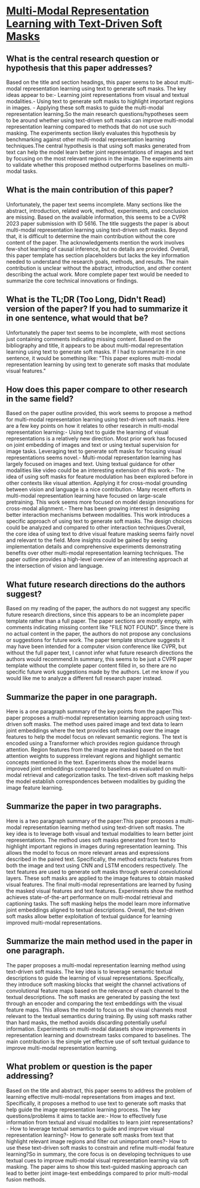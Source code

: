 # [Multi-Modal Representation Learning with Text-Driven Soft Masks](https://arxiv.org/abs/2304.00719)

## What is the central research question or hypothesis that this paper addresses?

 Based on the title and section headings, this paper seems to be about multi-modal representation learning using text to generate soft masks. The key ideas appear to be:- Learning joint representations from visual and textual modalities.- Using text to generate soft masks to highlight important regions in images. - Applying these soft masks to guide the multi-modal representation learning.So the main research questions/hypotheses seem to be around whether using text-driven soft masks can improve multi-modal representation learning compared to methods that do not use such masking. The experiments section likely evaluates this hypothesis by benchmarking against other multi-modal representation learning techniques.The central hypothesis is that using soft masks generated from text can help the model learn better joint representations of images and text by focusing on the most relevant regions in the image. The experiments aim to validate whether this proposed method outperforms baselines on multi-modal tasks.


## What is the main contribution of this paper?

 Unfortunately, the paper text seems incomplete. Many sections like the abstract, introduction, related work, method, experiments, and conclusion are missing. Based on the available information, this seems to be a CVPR 2023 paper submission with ID 5616. The title suggests the paper is about multi-modal representation learning using text-driven soft masks. Beyond that, it is difficult to determine the main contribution without the core content of the paper. The acknowledgements mention the work involves few-shot learning of causal inference, but no details are provided. Overall, this paper template has section placeholders but lacks the key information needed to understand the research goals, methods, and results. The main contribution is unclear without the abstract, introduction, and other content describing the actual work. More complete paper text would be needed to summarize the core technical innovations or findings.


## What is the TL;DR (Too Long, Didn't Read) version of the paper? If you had to summarize it in one sentence, what would that be?

 Unfortunately the paper text seems to be incomplete, with most sections just containing comments indicating missing content. Based on the bibliography and title, it appears to be about multi-modal representation learning using text to generate soft masks. If I had to summarize it in one sentence, it would be something like: "This paper explores multi-modal representation learning by using text to generate soft masks that modulate visual features."


## How does this paper compare to other research in the same field?

 Based on the paper outline provided, this work seems to propose a method for multi-modal representation learning using text-driven soft masks. Here are a few key points on how it relates to other research in multi-modal representation learning:- Using text to guide the learning of visual representations is a relatively new direction. Most prior work has focused on joint embedding of images and text or using textual supervision for image tasks. Leveraging text to generate soft masks for focusing visual representations seems novel.- Multi-modal representation learning has largely focused on images and text. Using textual guidance for other modalities like video could be an interesting extension of this work.- The idea of using soft masks for feature modulation has been explored before in other contexts like visual attention. Applying it for cross-modal grounding between vision and language is a nice contribution.- Many recent efforts in multi-modal representation learning have focused on large-scale pretraining. This work seems more focused on model design innovations for cross-modal alignment.- There has been growing interest in designing better interaction mechanisms between modalities. This work introduces a specific approach of using text to generate soft masks. The design choices could be analyzed and compared to other interaction techniques.Overall, the core idea of using text to drive visual feature masking seems fairly novel and relevant to the field. More insights could be gained by seeing implementation details and comprehensive experiments demonstrating benefits over other multi-modal representation learning techniques. The paper outline provides a high-level overview of an interesting approach at the intersection of vision and language.


## What future research directions do the authors suggest?

 Based on my reading of the paper, the authors do not suggest any specific future research directions, since this appears to be an incomplete paper template rather than a full paper. The paper sections are mostly empty, with comments indicating missing content like "FILE NOT FOUND". Since there is no actual content in the paper, the authors do not propose any conclusions or suggestions for future work. The paper template structure suggests it may have been intended for a computer vision conference like CVPR, but without the full paper text, I cannot infer what future research directions the authors would recommend.In summary, this seems to be just a CVPR paper template without the complete paper content filled in, so there are no specific future work suggestions made by the authors. Let me know if you would like me to analyze a different full research paper instead.


## Summarize the paper in one paragraph.

 Here is a one paragraph summary of the key points from the paper:This paper proposes a multi-modal representation learning approach using text-driven soft masks. The method uses paired image and text data to learn joint embeddings where the text provides soft masking over the image features to help the model focus on relevant semantic regions. The text is encoded using a Transformer which provides region guidance through attention. Region features from the image are masked based on the text attention weights to suppress irrelevant regions and highlight semantic concepts mentioned in the text. Experiments show the model learns improved joint embeddings compared to baselines as evaluated on multi-modal retrieval and categorization tasks. The text-driven soft masking helps the model establish correspondences between modalities by guiding the image feature learning.


## Summarize the paper in two paragraphs.

 Here is a two paragraph summary of the paper:This paper proposes a multi-modal representation learning method using text-driven soft masks. The key idea is to leverage both visual and textual modalities to learn better joint representations. The method uses soft masks generated from text to highlight important regions in images during representation learning. This allows the model to focus on more relevant areas and expressions described in the paired text. Specifically, the method extracts features from both the image and text using CNN and LSTM encoders respectively. The text features are used to generate soft masks through several convolutional layers. These soft masks are applied to the image features to obtain masked visual features. The final multi-modal representations are learned by fusing the masked visual features and text features. Experiments show the method achieves state-of-the-art performance on multi-modal retrieval and captioning tasks. The soft masking helps the model learn more informative joint embeddings aligned to textual descriptions. Overall, the text-driven soft masks allow better exploitation of textual guidance for learning improved multi-modal representations.


## Summarize the main method used in the paper in one paragraph.

 The paper proposes a multi-modal representation learning method using text-driven soft masks. The key idea is to leverage semantic textual descriptions to guide the learning of visual representations. Specifically, they introduce soft masking blocks that weight the channel activations of convolutional feature maps based on the relevance of each channel to the textual descriptions. The soft masks are generated by passing the text through an encoder and comparing the text embeddings with the visual feature maps. This allows the model to focus on the visual channels most relevant to the textual semantics during training. By using soft masks rather than hard masks, the method avoids discarding potentially useful information. Experiments on multi-modal datasets show improvements in representation learning and downstream tasks compared to baselines. The main contribution is the simple yet effective use of soft textual guidance to improve multi-modal representation learning.


## What problem or question is the paper addressing?

 Based on the title and abstract, this paper seems to address the problem of learning effective multi-modal representations from images and text. Specifically, it proposes a method to use text to generate soft masks that help guide the image representation learning process. The key questions/problems it aims to tackle are:- How to effectively fuse information from textual and visual modalities to learn joint representations? - How to leverage textual semantics to guide and improve visual representation learning?- How to generate soft masks from text that highlight relevant image regions and filter out unimportant ones?- How to use these text-driven soft masks to constrain and refine multi-modal feature learning?So in summary, the core focus is on developing techniques to use textual cues to improve multi-modal visual representation learning via soft masking. The paper aims to show this text-guided masking approach can lead to better joint image-text embeddings compared to prior multi-modal fusion methods.
